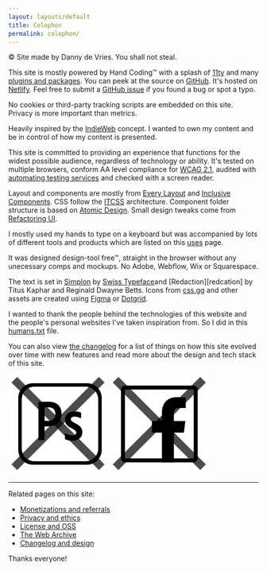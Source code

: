 ```yaml
---
layout: layouts/default
title: Colophon
permalink: colophon/
---
```


© Site made by Danny de Vries. You shall not steal.

This site is mostly powered by Hand Coding™ with a splash of [11ty][11ty] and many [plugins and packages][packages]. You can peek at the source on [GitHub][repo]. It's hosted on [Netlify][netlify]. Feel free to submit a [GitHub issue][issue] if you found a bug or spot a typo.

No cookies or third-party tracking scripts are embedded on this site. Privacy is more important than metrics.

Heavily inspired by the [IndieWeb][indieweb] concept. I wanted to own my content and be in control of how my content is presented.

This site is committed to providing an experience that functions for the widest possible audience, regardless of technology or ability. It's tested on multiple browsers, conform AA level compliance for [WCAG 2.1][wcag], audited with [automating testing services][audit] and checked with a screen reader.

Layout and components are mostly from [Every Layout][layout] and [Inclusive Components][components]. CSS follow the [ITCSS][itcss] architecture. Component folder structure is based on [Atomic Design][atomic]. Small design tweaks come from [Refactoring UI][refactoring].

I mostly used my hands to type on a keyboard but was accompanied by lots of different tools and products which are listed on this [uses][uses] page.

It was designed design-tool free™, straight in the browser without any unecessary comps and mockups. No Adobe, Webflow, Wix or Squarespace.

The text is set in [Simplon][simplon] by [Swiss Typeface][swiss]and [Redaction][redcation] by Titus Kaphar and Reginald Dwayne Betts. Icons from [css.gg][css] and other assets are created using [Figma][figma] or [Dotgrid][dotgrid].

I wanted to thank the people behind the technologies of this website and the people's personal websites I've taken inspiration from. So I did in this [humans.txt][humans] file.

You can also view [the changelog](/changelog) for a list of things on how this site evolved over time with new features and read more about the design and tech stack of this site.

<img src="/static/img/icons/psd.svg" class="badge" alt="Photoshop badge">
<img src="/static/img/icons/facebook.svg" class="badge" alt="Facebook badge">

---

Related pages on this site:

- [Monetizations and referrals](/monetization)
- [Privacy and ethics](/privacy)
- [License and OSS](/license)
- [The Web Archive](/archive)
- [Changelog and design](/changelog)

Thanks everyone!

[11ty]: https://www.11ty.io/
[packages]: https://github.com/systemdes/personal-website/blob/master/package.json
[repo]: https://github.com/systemdes/personal-website
[swiss]: https://www.swisstypefaces.com/
[simplon]: https://www.swisstypefaces.com/fonts/simplon/
[uses]: /uses
[humans]: /humans.txt
[netlify]: https://www.netlify.com/
[figma]: https://www.figma.com/
[dotgrid]: https://hundredrabbits.itch.io/dotgrid
[layout]: https://every-layout.dev/
[components]: https://inclusive-components.design/
[itcss]: https://itcss.io/
[atomic]: http://atomicdesign.bradfrost.com/
[refactoring]: https://refactoringui.com/
[issue]: https://github.com/systemdes/personal-website/issues
[audit]: https://github.com/dandevri/static-site-starter/wiki/audits
[wcag]: https://www.w3.org/TR/WCAG21/
[indieweb]: https://indieweb.org/
[css]: https://css.gg
[redaction]: https://www.redaction.us/
